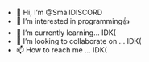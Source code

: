 - 👋 Hi, I’m @SmailDISCORD
- 👀 I’m interested in programming👍
- 🌱 I’m currently learning... IDK(
- 💞️ I’m looking to collaborate on ... IDK(
- 📫 How to reach me ... IDK(

<!---
SmailDISCORD/SmailDISCORD is a ✨ special ✨ repository because its `README.md` (this file) appears on your GitHub profile.
You can click the Preview link to take a look at your changes.
--->
